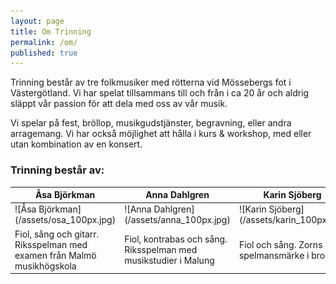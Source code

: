 ```yaml
---
layout: page
title: Om Trinning
permalink: /om/
published: true
---
```

Trinning består av tre folkmusiker med rötterna vid Mössebergs fot i Västergötland. Vi har spelat tillsammans till och från i ca 20 år och aldrig släppt vår passion för att dela med oss av vår musik. 

Vi spelar på fest, bröllop, musikgudstjänster, begravning, eller andra arragemang. Vi har också möjlighet att hålla i kurs & workshop, med eller utan kombination av en konsert.

### Trinning består av:
<table>
<colgroup>
<col width="33%" />
<col width="33%" />
<col width="33%" />
</colgroup>
  <thead>
    <tr>
      <th>Åsa Björkman</th>
      <th>Anna Dahlgren</th>
      <th>Karin Sjöberg</th>
    </tr>
  </thead>
  <tbody>
    <tr>
      <td markdown="span">![Åsa Björkman](/assets/osa_100px.jpg)</td>
      <td markdown="span">![Anna Dahlgren](/assets/anna_100px.jpg)</td>
      <td markdown="span">![Karin Sjöberg](/assets/karin_100px.jpg)</td>
    </tr>
    <tr>
      <td>Fiol, sång och gitarr. Riksspelman med examen från Malmö musikhögskola</td>
      <td>Fiol, kontrabas och sång. Riksspelman med musikstudier i Malung</td>
      <td>Fiol och sång. Zorns spelmansmärke i brons</td>
    </tr>
  </tbody>
</table>
